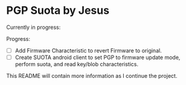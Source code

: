 # PGP Suota by Jesus

Currently in progress:

Progress:

- [ ] Add Firmware Characteristic to revert Firmware to original.
- [ ] Create SUOTA android client to set PGP to firmware update mode, perform suota, and read key/blob characteristics.

This README will contain more information as I continue the project.
